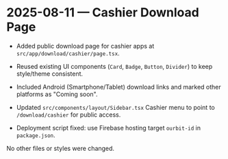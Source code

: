 # 2025-08-11 — Cashier Download Page

- Added public download page for cashier apps at `src/app/download/cashier/page.tsx`.
- Reused existing UI components (`Card`, `Badge`, `Button`, `Divider`) to keep style/theme consistent.
- Included Android (Smartphone/Tablet) download links and marked other platforms as "Coming soon".

- Updated `src/components/layout/Sidebar.tsx` Cashier menu to point to `/download/cashier` for public access.
 - Deployment script fixed: use Firebase hosting target `ourbit-id` in `package.json`.

No other files or styles were changed.
